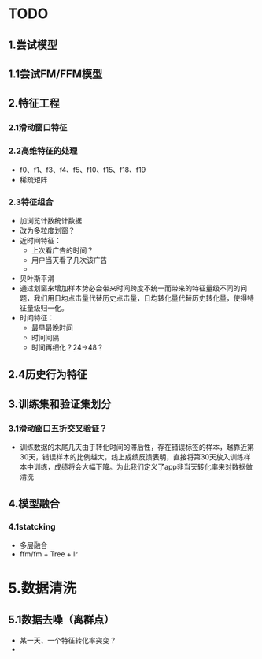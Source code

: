 # TODO

## 1.尝试模型

## 1.1尝试FM/FFM模型





## 2.特征工程

### 2.1滑动窗口特征

### 2.2高维特征的处理

- f0、f1、f3、f4、f5、f10、f15、f18、f19
- 稀疏矩阵

### 2.3特征组合

- 加浏览计数统计数据
- 改为多粒度划窗？
- 近时间特征：
  - 上次看广告的时间？
  - 用户当天看了几次该广告
  - ​
- 贝叶斯平滑
- 通过划窗来增加样本势必会带来时间跨度不统一而带来的特征量级不同的问题，我们用日均点击量代替历史点击量，日均转化量代替历史转化量，使得特征量级归一化。 
- 时间特征：
  - 最早最晚时间 
  - 时间间隔
  - 时间再细化？24->48？

## 2.4历史行为特征





## 3.训练集和验证集划分

### 3.1滑动窗口五折交叉验证？

- 训练数据的末尾几天由于转化时间的滞后性，存在错误标签的样本，越靠近第30天，错误样本的比例越大，线上成绩反馈表明，直接将第30天放入训练样本中训练，成绩将会大幅下降。为此我们定义了app非当天转化率来对数据做清洗 



## 4.模型融合

### 4.1statcking

- 多层融合
- ffm/fm + Tree + lr



# 5.数据清洗

## 5.1数据去噪（离群点）

- 某一天、一个特征转化率突变？
- ​